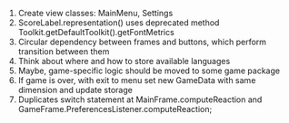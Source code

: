1) Create view classes: MainMenu, Settings
2) ScoreLabel.representation() uses deprecated method Toolkit.getDefaultToolkit().getFontMetrics
3) Circular dependency between frames and buttons, which perform transition between them     
4) Think about where and how to store available languages
5) Maybe, game-specific logic should be moved to some game package
6) If game is over, with exit to menu set new GameData with same dimension and update storage
7) Duplicates switch statement at MainFrame.computeReaction 
        and GameFrame.PreferencesListener.computeReaction;
